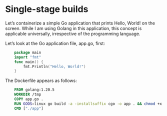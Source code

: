 # Single-stage builds

Let’s containerize a simple Go application that prints Hello, World! on the screen. While I am using Golang in this application, this concept is applicable universally, irrespective of the programming language.

Let’s look at the Go application file, app.go, first:

```go
    package main
    import "fmt"
    func main() {
        fmt.Println("Hello, World!")
    }
```

The Dockerfile appears as follows:

```Dockerfile
    FROM golang:1.20.5
    WORKDIR /tmp
    COPY app.go .
    RUN GOOS=linux go build -a -installsuffix cgo -o app . && chmod +x ./app
    CMD ["./app"]
```